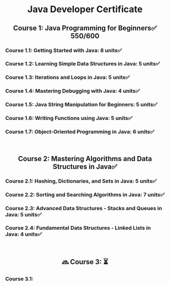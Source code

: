 <h1 align='center'> Java Developer Certificate </h1> 
<h2 align='center'> Course 1: Java Programming for Beginners✅ 550/600 </h2>

### Course 1.1: Getting Started with Java: 8 units✅
### Course 1.2: Learning Simple Data Structures in Java: 5 units✅
### Course 1.3: Iterations and Loops in Java: 5 units✅
### Course 1.4: Mastering Debugging with Java: 4 units✅
### Course 1.5: Java String Manipulation for Beginners: 5 units✅
### Course 1.6: Writing Functions using Java: 5 units✅
### Course 1.7: Object-Oriented Programming in Java: 6 units✅

<br>
<h2 align='center'> Course 2: Mastering Algorithms and Data Structures in Java✅ </h2> 

### Course 2.1: Hashing, Dictionaries, and Sets in Java: 5 units✅
### Course 2.2: Sorting and Searching Algorithms in Java: 7 units✅
### Course 2.3: Advanced Data Structures - Stacks and Queues in Java: 5 units✅
### Course 2.4: Fundamental Data Structures - Linked Lists in Java: 4 units✅

<br>
<h2 align='center'> 🔜 Course 3: ⏳ </h2> 

### Course 3.1:

